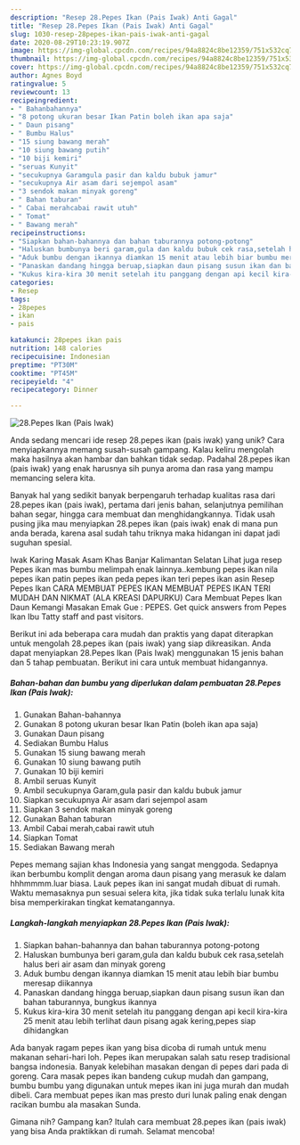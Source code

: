 ```yaml
---
description: "Resep 28.Pepes Ikan (Pais Iwak) Anti Gagal"
title: "Resep 28.Pepes Ikan (Pais Iwak) Anti Gagal"
slug: 1030-resep-28pepes-ikan-pais-iwak-anti-gagal
date: 2020-08-29T10:23:19.907Z
image: https://img-global.cpcdn.com/recipes/94a8824c8be12359/751x532cq70/28pepes-ikan-pais-iwak-foto-resep-utama.jpg
thumbnail: https://img-global.cpcdn.com/recipes/94a8824c8be12359/751x532cq70/28pepes-ikan-pais-iwak-foto-resep-utama.jpg
cover: https://img-global.cpcdn.com/recipes/94a8824c8be12359/751x532cq70/28pepes-ikan-pais-iwak-foto-resep-utama.jpg
author: Agnes Boyd
ratingvalue: 5
reviewcount: 13
recipeingredient:
- " Bahanbahannya"
- "8 potong ukuran besar Ikan Patin boleh ikan apa saja"
- " Daun pisang"
- " Bumbu Halus"
- "15 siung bawang merah"
- "10 siung bawang putih"
- "10 biji kemiri"
- "seruas Kunyit"
- "secukupnya Garamgula pasir dan kaldu bubuk jamur"
- "secukupnya Air asam dari sejempol asam"
- "3 sendok makan minyak goreng"
- " Bahan taburan"
- " Cabai merahcabai rawit utuh"
- " Tomat"
- " Bawang merah"
recipeinstructions:
- "Siapkan bahan-bahannya dan bahan taburannya potong-potong"
- "Haluskan bumbunya beri garam,gula dan kaldu bubuk cek rasa,setelah halus beri air asam dan minyak goreng"
- "Aduk bumbu dengan ikannya diamkan 15 menit atau lebih biar bumbu meresap diikannya"
- "Panaskan dandang hingga beruap,siapkan daun pisang susun ikan dan bahan taburannya, bungkus ikannya"
- "Kukus kira-kira 30 menit setelah itu panggang dengan api kecil kira-kira 25 menit atau lebih terlihat daun pisang agak kering,pepes siap dihidangkan"
categories:
- Resep
tags:
- 28pepes
- ikan
- pais

katakunci: 28pepes ikan pais 
nutrition: 148 calories
recipecuisine: Indonesian
preptime: "PT30M"
cooktime: "PT45M"
recipeyield: "4"
recipecategory: Dinner

---
```



![28.Pepes Ikan (Pais Iwak)](https://img-global.cpcdn.com/recipes/94a8824c8be12359/751x532cq70/28pepes-ikan-pais-iwak-foto-resep-utama.jpg)

Anda sedang mencari ide resep 28.pepes ikan (pais iwak) yang unik? Cara menyiapkannya memang susah-susah gampang. Kalau keliru mengolah maka hasilnya akan hambar dan bahkan tidak sedap. Padahal 28.pepes ikan (pais iwak) yang enak harusnya sih punya aroma dan rasa yang mampu memancing selera kita.

Banyak hal yang sedikit banyak berpengaruh terhadap kualitas rasa dari 28.pepes ikan (pais iwak), pertama dari jenis bahan, selanjutnya pemilihan bahan segar, hingga cara membuat dan menghidangkannya. Tidak usah pusing jika mau menyiapkan 28.pepes ikan (pais iwak) enak di mana pun anda berada, karena asal sudah tahu triknya maka hidangan ini dapat jadi suguhan spesial.

Iwak Karing Masak Asam Khas Banjar Kalimantan Selatan Lihat juga resep Pepes ikan mas bumbu melimpah enak lainnya..kembung pepes ikan nila pepes ikan patin pepes ikan peda pepes ikan teri pepes ikan asin Resep Pepes Ikan CARA MEMBUAT PEPES IKAN MEMBUAT PEPES IKAN TERI MUDAH DAN NIKMAT (ALA KREASI DAPURKU) Cara Membuat Pepes Ikan Daun Kemangi Masakan Emak Gue : PEPES. Get quick answers from Pepes Ikan Ibu Tatty staff and past visitors.


Berikut ini ada beberapa cara mudah dan praktis yang dapat diterapkan untuk mengolah 28.pepes ikan (pais iwak) yang siap dikreasikan. Anda dapat menyiapkan 28.Pepes Ikan (Pais Iwak) menggunakan 15 jenis bahan dan 5 tahap pembuatan. Berikut ini cara untuk membuat hidangannya.

<!--inarticleads1-->

##### Bahan-bahan dan bumbu yang diperlukan dalam pembuatan 28.Pepes Ikan (Pais Iwak):

1. Gunakan  Bahan-bahannya
1. Gunakan 8 potong ukuran besar Ikan Patin (boleh ikan apa saja)
1. Gunakan  Daun pisang
1. Sediakan  Bumbu Halus
1. Gunakan 15 siung bawang merah
1. Gunakan 10 siung bawang putih
1. Gunakan 10 biji kemiri
1. Ambil seruas Kunyit
1. Ambil secukupnya Garam,gula pasir dan kaldu bubuk jamur
1. Siapkan secukupnya Air asam dari sejempol asam
1. Siapkan 3 sendok makan minyak goreng
1. Gunakan  Bahan taburan
1. Ambil  Cabai merah,cabai rawit utuh
1. Siapkan  Tomat
1. Sediakan  Bawang merah


Pepes memang sajian khas Indonesia yang sangat menggoda. Sedapnya ikan berbumbu komplit dengan aroma daun pisang yang merasuk ke dalam hhhmmmm.luar biasa. Lauk pepes ikan ini sangat mudah dibuat di rumah. Waktu memasaknya pun sesuai selera kita, jika tidak suka terlalu lunak kita bisa memperkirakan tingkat kematangannya. 

<!--inarticleads2-->

##### Langkah-langkah menyiapkan 28.Pepes Ikan (Pais Iwak):

1. Siapkan bahan-bahannya dan bahan taburannya potong-potong
1. Haluskan bumbunya beri garam,gula dan kaldu bubuk cek rasa,setelah halus beri air asam dan minyak goreng
1. Aduk bumbu dengan ikannya diamkan 15 menit atau lebih biar bumbu meresap diikannya
1. Panaskan dandang hingga beruap,siapkan daun pisang susun ikan dan bahan taburannya, bungkus ikannya
1. Kukus kira-kira 30 menit setelah itu panggang dengan api kecil kira-kira 25 menit atau lebih terlihat daun pisang agak kering,pepes siap dihidangkan


Ada banyak ragam pepes ikan yang bisa dicoba di rumah untuk menu makanan sehari-hari loh. Pepes ikan merupakan salah satu resep tradisional bangsa indonesia. Banyak kelebihan masakan dengan di pepes dari pada di goreng. Cara masak pepes ikan bandeng cukup mudah dan gampang, bumbu bumbu yang digunakan untuk mepes ikan ini juga murah dan mudah dibeli. Cara membuat pepes ikan mas presto duri lunak paling enak dengan racikan bumbu ala masakan Sunda. 

Gimana nih? Gampang kan? Itulah cara membuat 28.pepes ikan (pais iwak) yang bisa Anda praktikkan di rumah. Selamat mencoba!
